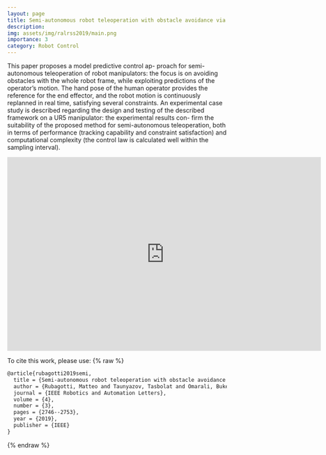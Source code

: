 ```yaml
---
layout: page
title: Semi-autonomous robot teleoperation with obstacle avoidance via model predictive control
description: 
img: assets/img/ralrss2019/main.png
importance: 3
category: Robot Control
---
```


This paper proposes a model predictive control ap- proach for semi-autonomous teleoperation of robot manipulators: the focus is on avoiding obstacles with the whole robot frame, while exploiting predictions of the operator’s motion. The hand pose of the human operator provides the reference for the end effector, and the robot motion is continuously replanned in real time, satisfying several constraints. An experimental case study is described regarding the design and testing of the described framework on a UR5 manipulator: the experimental results con- firm the suitability of the proposed method for semi-autonomous teleoperation, both in terms of performance (tracking capability and constraint satisfaction) and computational complexity (the control law is calculated well within the sampling interval).


<p style="text-align:center">
<iframe width="720" height="445" id="player" src="https://www.youtube.com/embed/P9rCNJrjTjw?enablejsapi=1&origin=https://yourdomain.com&showinfo=0&iv_load_policy=3&modestbranding=1&theme=light&color=white&rel=0" frameborder="0"></iframe>
</p>

To cite this work, please use:
{% raw %}
```html
@article{rubagotti2019semi,
  title = {Semi-autonomous robot teleoperation with obstacle avoidance via model predictive control},
  author = {Rubagotti, Matteo and Taunyazov, Tasbolat and Omarali, Bukeikhan and Shintemirov, Almas},
  journal = {IEEE Robotics and Automation Letters},
  volume = {4},
  number = {3},
  pages = {2746--2753},
  year = {2019},
  publisher = {IEEE}
}
```
{% endraw %}
